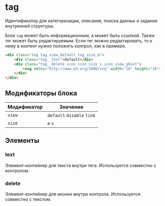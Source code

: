 # tag

Идентификатор для категоризации, описания, поиска данных и задания внутренней структуры.

Блок `tag` может быть информационным, а может быть ссылкой. Также тег может быть редактируемым. Если тег можно редактировать, то к нему в контент нужно положить контрол, как в примере.

``` html
<div class="tag tag_view_default tag_size_m">
    <div class="tag__text">default</div>
    <div class="tag__delete icon icon_size_s icon_view_ghost">
        <svg xmlns="http://www.w3.org/2000/svg" width="16" height="16"><path fill-rule="evenodd" d="M15 2.41L13.59 1 8 6.59 2.41 1 1 2.41 6.59 8 1 13.59 2.41 15 8 9.41 13.59 15 15 13.59 9.41 8z"/></svg>
    </div>
</div>
```


## Модификаторы блока

Модификатор | Значение                 
------------|--------------------------
`view`      | `default` `disable` `link`
`size`      | `m` `s`


## Элементы

### text
Элемент-контейнер для текста внутри тега. Используется совместно с контролом.

### delete
Элемент-контейнер для иконки внутри контрола. Используется совместно с текстом.
